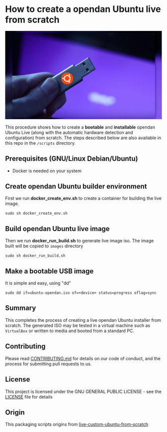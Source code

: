 # How to create a opendan Ubuntu live from scratch

<p align="center">
   <img src="images/live-boot.png">
</p>

This procedure shows how to create a **bootable** and **installable** opendan Ubuntu Live (along with the automatic hardware detection and configuration) from scratch.  The steps described below are also available in this repo in the `/scripts` directory.

## Prerequisites (GNU/Linux Debian/Ubuntu)

- Docker is needed on your system

## Create opendan Ubuntu builder environment

First we run **docker_create_env.sh** to create a container for building the live image.

   ```shell
  sudo sh docker_create_env.sh
   ```

## Build opendan Ubuntu live image

Then we run **docker_run_build.sh** to generate live image iso. The image built will be copied to `images` directory

   ```shell
  sudo sh docker_run_build.sh
   ```
 
## Make a bootable USB image

It is simple and easy, using "dd"

```shell
sudo dd if=ubuntu-opendan.iso of=<device> status=progress oflag=sync
```

## Summary

This completes the process of creating a live opendan Ubuntu installer from scratch.  The generated ISO may be tested in a virtual machine such as `VirtualBox` or written to media and booted from a standard PC.

## Contributing

Please read [CONTRIBUTING.md](CONTRIBUTING.md) for details on our code of conduct, and the process for submitting pull requests to us.

## License

This project is licensed under the GNU GENERAL PUBLIC LICENSE - see the [LICENSE](LICENSE) file for details

## Origin

This packaging scripts origins from [live-custom-ubuntu-from-scratch](https://github.com/mvallim/live-custom-ubuntu-from-scratch)
